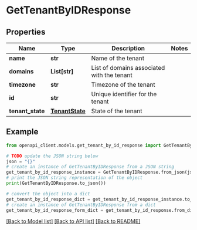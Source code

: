 # GetTenantByIDResponse


## Properties

Name | Type | Description | Notes
------------ | ------------- | ------------- | -------------
**name** | **str** | Name of the tenant | 
**domains** | **List[str]** | List of domains associated with the tenant | 
**timezone** | **str** | Timezone of the tenant | 
**id** | **str** | Unique identifier for the tenant | 
**tenant_state** | [**TenantState**](TenantState.md) | State of the tenant | 

## Example

```python
from openapi_client.models.get_tenant_by_id_response import GetTenantByIDResponse

# TODO update the JSON string below
json = "{}"
# create an instance of GetTenantByIDResponse from a JSON string
get_tenant_by_id_response_instance = GetTenantByIDResponse.from_json(json)
# print the JSON string representation of the object
print(GetTenantByIDResponse.to_json())

# convert the object into a dict
get_tenant_by_id_response_dict = get_tenant_by_id_response_instance.to_dict()
# create an instance of GetTenantByIDResponse from a dict
get_tenant_by_id_response_form_dict = get_tenant_by_id_response.from_dict(get_tenant_by_id_response_dict)
```
[[Back to Model list]](../README.md#documentation-for-models) [[Back to API list]](../README.md#documentation-for-api-endpoints) [[Back to README]](../README.md)


